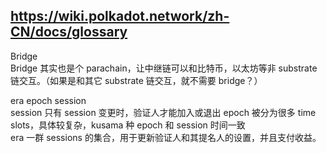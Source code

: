 ## https://wiki.polkadot.network/zh-CN/docs/glossary

Bridge          
Bridge 其实也是个 parachain，让中继链可以和比特币，以太坊等非 substrate 链交互。（如果是和其它 substrate 链交互，就不需要 bridge？）

era epoch session       
session 只有 session 变更时，验证人才能加入或退出
epoch 被分为很多 time slots，具体较复杂，kusama 种 epoch 和 session 时间一致  
era 一群 sessions 的集合，用于更新验证人和其提名人的设置，并且支付收益。
